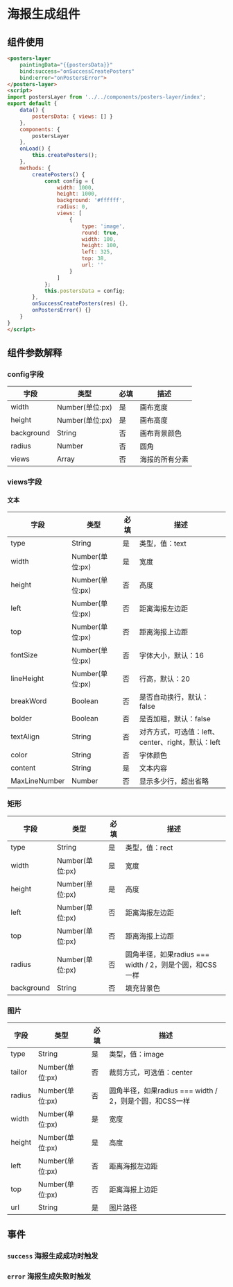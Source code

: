 # 海报生成组件

## 组件使用

```html
<posters-layer
    paintingData="{{postersData}}"
    bind:success="onSuccessCreatePosters"
    bind:error="onPostersError">
</posters-layer>
<script>
import postersLayer from '../../components/posters-layer/index';
export default {
    data() {
        postersData: { views: [] }
    },
    components: {
        postersLayer
    },
    onLoad() {
        this.createPosters();
    },
    methods: {
        createPosters() {
            const config = {
                width: 1000,
                height: 1000,
                background: '#ffffff',
                radius: 0,
                views: [
                    {
                        type: 'image',
                        round: true,
                        width: 100,
                        height: 100,
                        left: 325,
                        top: 38,
                        url: ''
                    }
                ]
            };
            this.postersData = config;
        },
        onSuccessCreatePosters(res) {},
        onPostersError() {}
    }
}
</script>
```


## 组件参数解释

### config字段


| 字段             | 类型                     | 必填 | 描述                                       |
| --------------- | ------------------------ | ---- | ------------------------------------------ |
| width           | Number(单位:px)         | 是   | 画布宽度                                   |
| height          | Number(单位:px)         | 是   | 画布高度                                   |
| background      | String                 | 否   | 画布背景颜色                                   |
| radius          | Number                  | 否   | 圆角 |
| views           | Array                  | 否   | 海报的所有分素             |

### views字段

#### 文本
| 字段             | 类型                     | 必填 | 描述 |
| --------------- | ------------------------ | ---- | ------------------------------------------ |
| type            | String                   | 是   | 类型，值：text                               | 
| width           | Number(单位:px)           | 是   | 宽度                                   | 
| height          | Number(单位:px)           | 否   | 高度                                   | 
| left            | Number(单位:px)           | 否   | 距离海报左边距                          |
| top             | Number(单位:px)           | 否   | 距离海报上边距                          |
| fontSize        | Number(单位:px)           | 否   | 字体大小，默认：16                       |
| lineHeight      | Number(单位:px)           | 否   | 行高，默认：20                           |
| breakWord       | Boolean                  | 否   | 是否自动换行，默认：false                   |
| bolder          | Boolean                  | 否   | 是否加粗，默认：false                      |
| textAlign       | String                   | 否   | 对齐方式，可选值：left、center、right，默认：left    |
| color           | String                   | 否   | 字体颜色                                  |
| content         | String                   | 是   | 文本内容                                 |
| MaxLineNumber   | Number                   | 否   | 显示多少行，超出省略                        |


### 矩形
| 字段             | 类型                     | 必填 | 描述 |
| --------------- | ------------------------ | ---- | ------------------------------------------ |
| type            | String                   | 是   | 类型，值：rect                              | 
| width           | Number(单位:px)           | 是   | 宽度                                       | 
| height          | Number(单位:px)           | 是   | 高度                                       | 
| left            | Number(单位:px)           | 否   | 距离海报左边距                               | 
| top             | Number(单位:px)           | 否   | 距离海报上边距                               | 
| radius          | Number(单位:px)           | 否   | 圆角半径，如果radius === width / 2，则是个圆，和CSS一样   | 
| background      | String                   | 否   | 填充背景色                                   | 

### 图片
| 字段             | 类型                     | 必填 | 描述 |
| --------------- | ------------------------ | ---- | ------------------------------------------ |
| type            | String                   | 是   | 类型，值：image                              | 
| tailor          | Number(单位:px)           | 否   | 裁剪方式，可选值：center                           | 
| radius          | Number(单位:px)           | 否   | 圆角半径，如果radius === width / 2，则是个圆，和CSS一样   | 
| width           | Number(单位:px)           | 是   | 宽度                               | 
| height          | Number(单位:px)           | 是   | 高度                               | 
| left            | Number(单位:px)           | 否   | 距离海报左边距                               | 
| top             | Number(单位:px)           | 否   | 距离海报上边距                               | 
| url             | String                   | 是   | 图片路径                               | 


## 事件

### `success` 海报生成成功时触发

### `error` 海报生成失败时触发